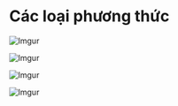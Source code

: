 # Các loại phương thức

![Imgur](https://i.imgur.com/7SnmOBN.png)  

![Imgur](https://i.imgur.com/iKtggiX.png)  

![Imgur](https://i.imgur.com/hV3cX7L.png)  

![Imgur](https://i.imgur.com/meWrWMT.png)